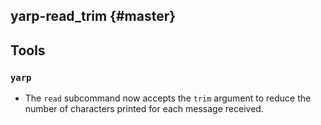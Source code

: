 yarp-read_trim {#master}
--------------

## Tools

### `yarp`

* The `read` subcommand now accepts the `trim` argument to reduce the number of
  characters printed for each message received.
